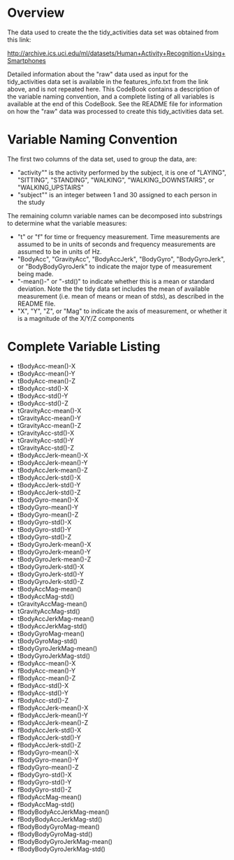 # Overview

The data used to create the the tidy_activities data set was obtained from this link:

http://archive.ics.uci.edu/ml/datasets/Human+Activity+Recognition+Using+Smartphones

Detailed information about the "raw" data used as input for the tidy\_activities data set is available in the features\_info.txt from the link above, and is not repeated here.  This CodeBook contains a description of the variable naming convention, and a complete listing of all variables is available at the end of this CodeBook.  See the README file for information on how the "raw" data was processed to create this tidy\_activities data set.

# Variable Naming Convention

The first two columns of the data set, used to group the data, are:

* "activity"" is the activity performed by the subject, it is one of "LAYING", "SITTING", "STANDING", "WALKING", "WALKING\_DOWNSTAIRS", or "WALKING\_UPSTAIRS"  
* "subject"" is an integer between 1 and 30 assigned to each person in the study

The remaining column variable names can be decomposed into substrings to determine what the variable measures:

* "t" or "f" for time or frequency measurement.  Time measurements are assumed to be in units of seconds and frequency measurements are assumed to be in units of Hz.
* "BodyAcc", "GravityAcc", "BodyAccJerk", "BodyGyro", "BodyGyroJerk", or "BodyBodyGyroJerk" to indicate the major type of measurement being made.
* "-mean()-" or "-std()" to indicate whether this is a mean or standard deviation.  Note the the tidy data set includes the mean of available measurement (i.e. mean of means or mean of stds), as described in the README file.
* "X", "Y", "Z", or "Mag" to indicate the axis of measurement, or whether it is a magnitude of the X/Y/Z components

# Complete Variable Listing

* tBodyAcc-mean()-X
* tBodyAcc-mean()-Y
* tBodyAcc-mean()-Z
* tBodyAcc-std()-X
* tBodyAcc-std()-Y
* tBodyAcc-std()-Z
* tGravityAcc-mean()-X
* tGravityAcc-mean()-Y
* tGravityAcc-mean()-Z
* tGravityAcc-std()-X
* tGravityAcc-std()-Y
* tGravityAcc-std()-Z
* tBodyAccJerk-mean()-X
* tBodyAccJerk-mean()-Y
* tBodyAccJerk-mean()-Z
* tBodyAccJerk-std()-X
* tBodyAccJerk-std()-Y
* tBodyAccJerk-std()-Z
* tBodyGyro-mean()-X
* tBodyGyro-mean()-Y
* tBodyGyro-mean()-Z
* tBodyGyro-std()-X
* tBodyGyro-std()-Y
* tBodyGyro-std()-Z
* tBodyGyroJerk-mean()-X
* tBodyGyroJerk-mean()-Y
* tBodyGyroJerk-mean()-Z
* tBodyGyroJerk-std()-X
* tBodyGyroJerk-std()-Y
* tBodyGyroJerk-std()-Z
* tBodyAccMag-mean()
* tBodyAccMag-std()
* tGravityAccMag-mean()
* tGravityAccMag-std()
* tBodyAccJerkMag-mean()
* tBodyAccJerkMag-std()
* tBodyGyroMag-mean()
* tBodyGyroMag-std()
* tBodyGyroJerkMag-mean()
* tBodyGyroJerkMag-std()
* fBodyAcc-mean()-X
* fBodyAcc-mean()-Y
* fBodyAcc-mean()-Z
* fBodyAcc-std()-X
* fBodyAcc-std()-Y
* fBodyAcc-std()-Z
* fBodyAccJerk-mean()-X
* fBodyAccJerk-mean()-Y
* fBodyAccJerk-mean()-Z
* fBodyAccJerk-std()-X
* fBodyAccJerk-std()-Y
* fBodyAccJerk-std()-Z
* fBodyGyro-mean()-X
* fBodyGyro-mean()-Y
* fBodyGyro-mean()-Z
* fBodyGyro-std()-X
* fBodyGyro-std()-Y
* fBodyGyro-std()-Z
* fBodyAccMag-mean()
* fBodyAccMag-std()
* fBodyBodyAccJerkMag-mean()
* fBodyBodyAccJerkMag-std()
* fBodyBodyGyroMag-mean()
* fBodyBodyGyroMag-std()
* fBodyBodyGyroJerkMag-mean()
* fBodyBodyGyroJerkMag-std()
